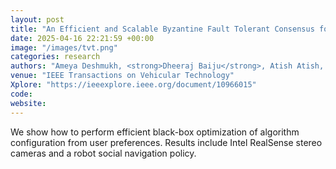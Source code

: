 ```yaml
---
layout: post
title: "An Efficient and Scalable Byzantine Fault Tolerant Consensus for Vehicular Networks"
date: 2025-04-16 22:21:59 +00:00
image: "/images/tvt.png"
categories: research
authors: "Ameya Deshmukh, <strong>Dheeraj Baiju</strong>, Atish Atish, Tejasvi Alladi, F.Richard Yu"
venue: "IEEE Transactions on Vehicular Technology"
Xplore: "https://ieeexplore.ieee.org/document/10966015"
code:
website:
---
```

We show how to perform efficient black-box optimization of algorithm configuration from user preferences. Results include Intel RealSense stereo cameras and a robot social navigation policy.